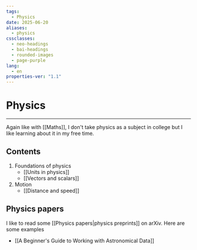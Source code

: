 ```yaml
---
tags:
  - Physics
date: 2025-06-20
aliases:
  - physics
cssclasses:
  - neo-headings
  - bai-headings
  - rounded-images
  - page-purple
lang:
  - en
properties-ver: "1.1"
---
```

# Physics

***

Again like with [[Maths]], I don't take physics as a subject in college but I like learning about it in my free time.

## Contents
1. Foundations of physics
    - [[Units in physics]]
    - [[Vectors and scalars]]
2. Motion
    - [[Distance and speed]]

## Physics papers
I like to read some [[Physics papers|physics preprints]] on arXiv. Here are some examples
- [[A Beginner's Guide to Working with Astronomical Data]]

